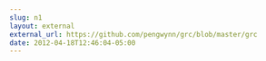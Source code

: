 ```yaml
---
slug: n1
layout: external
external_url: https://github.com/pengwynn/grc/blob/master/grc
date: 2012-04-18T12:46:04-05:00
---
```

